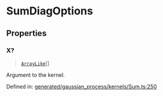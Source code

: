 # SumDiagOptions

## Properties

### X?

> [`ArrayLike`](../types/ArrayLike.md)[]

Argument to the kernel.

Defined in:  [generated/gaussian\_process/kernels/Sum.ts:250](https://github.com/transitive-bullshit/scikit-learn-ts/blob/122b3c0/packages/sklearn/src/generated/gaussian_process/kernels/Sum.ts#L250)
